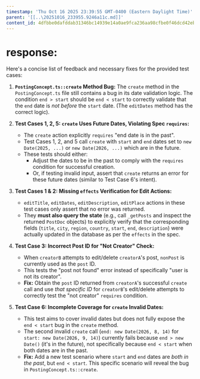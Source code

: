 ```yaml
---
timestamp: 'Thu Oct 16 2025 23:39:55 GMT-0400 (Eastern Daylight Time)'
parent: '[[..\20251016_233955.9246a11c.md]]'
content_id: 4dfbbe0dafddab31346bc14939e14a0ae9fca236aa98cfbe0f46dcd42ebef009
---
```


# response:

Here's a concise list of feedback and necessary fixes for the provided test cases:

1. **`PostingConcept.ts::create` Method Bug:** The `create` method in the `PostingConcept.ts` file still contains a bug in its date validation logic. The condition `end > start` should be `end < start` to correctly validate that the `end` date is *not before* the `start` date. (The `editDates` method has the correct logic).

2. **Test Cases 1, 2, 5: `create` Uses Future Dates, Violating Spec `requires`:**
   * The `create` action explicitly `requires` "end date is in the past".
   * Test Cases 1, 2, and 5 call `create` with `start` and `end` dates set to `new Date(2025, ...)` or `new Date(2026, ...)` which are in the future.
   * These tests should either:
     * Adjust the dates to be in the past to comply with the `requires` condition for successful creation.
     * Or, if testing invalid input, assert that `create` returns an error for these future dates (similar to Test Case 6's intent).

3. **Test Cases 1 & 2: Missing `effects` Verification for Edit Actions:**
   * `editTitle`, `editDates`, `editDescription`, `editPlace` actions in these test cases only assert that no error was returned.
   * They **must also query the state** (e.g., call `_getPosts` and inspect the returned `PostDoc` objects) to explicitly verify that the corresponding fields (`title`, `city`, `region`, `country`, `start`, `end`, `description`) were actually updated in the database as per the `effects` in the spec.

4. **Test Case 3: Incorrect Post ID for "Not Creator" Check:**
   * When `creatorB` attempts to edit/delete `creatorA`'s post, `nonPost` is currently used as the `post` ID.
   * This tests the "post not found" error instead of specifically "user is not its creator".
   * **Fix:** Obtain the `post` ID returned from `creatorA`'s successful `create` call and use *that specific ID* for `creatorB`'s edit/delete attempts to correctly test the "not creator" `requires` condition.

5. **Test Case 6: Incomplete Coverage for `create` Invalid Dates:**
   * This test aims to cover invalid dates but does not fully expose the `end < start` bug in the `create` method.
   * The second invalid `create` call (`end: new Date(2026, 8, 14)` for `start: new Date(2026, 9, 14)`) currently fails because `end > new Date()` (it's in the future), not specifically because `end < start` when both dates are in the past.
   * **Fix:** Add a new test scenario where `start` and `end` dates are *both in the past*, but `end < start`. This specific scenario will reveal the bug in `PostingConcept.ts::create`.
